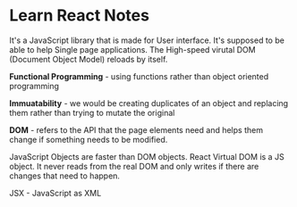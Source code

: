 # Learn React Notes 

It's a JavaScript library that is made for User interface. It's supposed to be able to help Single page applications. The High-speed virutal DOM (Document Object Model) reloads by itself. 

**Functional Programming** - using functions rather than object oriented programming 

**Immuatability** - we would be creating duplicates of an object and replacing them rather than trying to mutate the original 

**DOM** - refers to the API that the page elements need and helps them change if something needs to be modified. 

JavaScript Objects are faster than DOM objects. React Virtual DOM is a JS object. It never reads from the real DOM and only writes if there are changes that need to happen. 

JSX - JavaScript as XML 